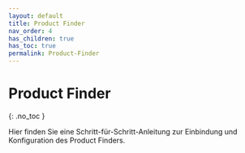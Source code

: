```yaml
---
layout: default
title: Product Finder
nav_order: 4
has_children: true
has_toc: true
permalink: Product-Finder
---
```


# Product Finder
{: .no_toc }

Hier finden Sie eine Schritt-für-Schritt-Anleitung zur Einbindung und Konfiguration des Product Finders.